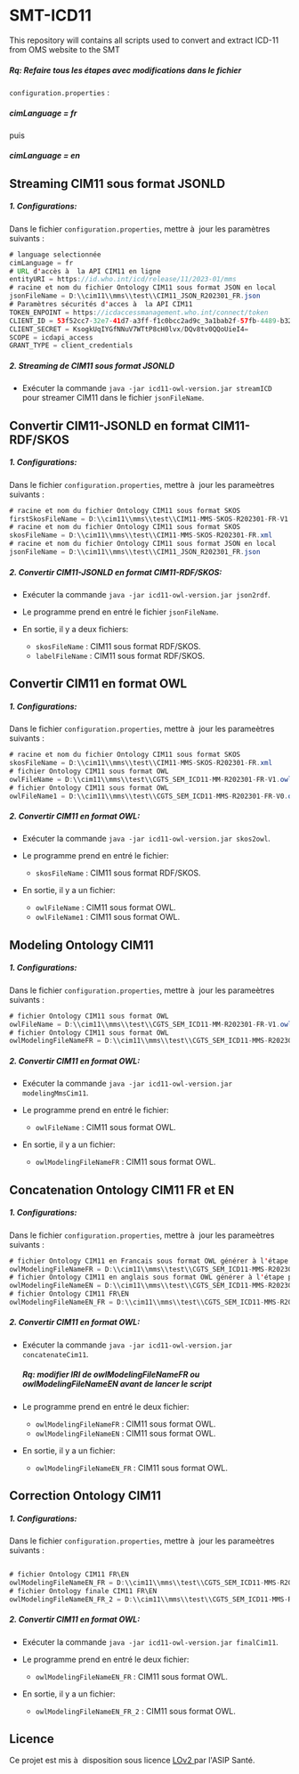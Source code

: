 # SMT-ICD11
This repository will contains all scripts used to convert and extract ICD-11 from OMS website to the SMT

##### Rq: Refaire tous les étapes avec modifications dans le fichier 
`configuration.properties` :
 ##### cimLanguage = fr 
  puis
 ##### cimLanguage = en


## Streaming CIM11 sous format JSONLD<a id="streamingcim"></a>

##### 1. Configurations:

Dans le fichier `configuration.properties`, mettre à  jour les paramètres suivants : 

```java
# language selectionnée
cimLanguage = fr
# URL d'accès à  la API CIM11 en ligne
entityURI = https://id.who.int/icd/release/11/2023-01/mms
# racine et nom du fichier Ontology CIM11 sous format JSON en local
jsonFileName = D:\\cim11\\mms\\test\\CIM11_JSON_R202301_FR.json
# Paramètres sécurités d'acces à  la API CIM11
TOKEN_ENPOINT = https://icdaccessmanagement.who.int/connect/token
CLIENT_ID = 53f52cc7-32e7-41d7-a3ff-f1c0bcc2ad9c_3a1bab2f-57fb-4489-b322-87e59609db7c
CLIENT_SECRET = KsogkUqIYGfNNuV7WTtP8cH0lvx/DQv8tv0QQoUieI4=
SCOPE = icdapi_access
GRANT_TYPE = client_credentials
```

##### 2. Streaming de CIM11 sous format JSONLD

* Exécuter la commande `java -jar icd11-owl-version.jar streamICD` pour streamer CIM11 dans le fichier `jsonFileName`.

##  Convertir CIM11-JSONLD en format CIM11-RDF/SKOS<a id="jsontordfskos"></a>

##### 1. Configurations:

Dans le fichier `configuration.properties`, mettre à  jour les parameètres suivants : 

```java
# racine et nom du fichier Ontology CIM11 sous format SKOS
firstSkosFileName = D:\\cim11\\mms\\test\\CIM11-MMS-SKOS-R202301-FR-V1.xml
# racine et nom du fichier Ontology CIM11 sous format SKOS
skosFileName = D:\\cim11\\mms\\test\\CIM11-MMS-SKOS-R202301-FR.xml
# racine et nom du fichier Ontology CIM11 sous format JSON en local
jsonFileName = D:\\cim11\\mms\\test\\CIM11_JSON_R202301_FR.json
```

##### 2. Convertir CIM11-JSONLD en format CIM11-RDF/SKOS:

* Exécuter la commande `java -jar icd11-owl-version.jar json2rdf`.
* Le programme prend en entré le fichier `jsonFileName`. 
* En sortie, il y a deux fichiers:

    * `skosFileName` : CIM11 sous format RDF/SKOS.
    * `labelFileName` : CIM11 sous format RDF/SKOS.


## Convertir CIM11 en format OWL<a id="toowl"></a>

##### 1. Configurations:

Dans le fichier `configuration.properties`, mettre à  jour les parameètres suivants : 

```java
# racine et nom du fichier Ontology CIM11 sous format SKOS
skosFileName = D:\\cim11\\mms\\test\\CIM11-MMS-SKOS-R202301-FR.xml
# fichier Ontology CIM11 sous format OWL
owlFileName = D:\\cim11\\mms\\test\\CGTS_SEM_ICD11-MM-R202301-FR-V1.owl
# fichier Ontology CIM11 sous format OWL
owlFileName1 = D:\\cim11\\mms\\test\\CGTS_SEM_ICD11-MMS-R202301-FR-V0.owl
```

##### 2. Convertir CIM11 en format OWL:

* Exécuter la commande `java -jar icd11-owl-version.jar skos2owl`.
* Le programme prend en entré le fichier:  

    * `skosFileName` : CIM11 sous format RDF/SKOS.
    

* En sortie, il y a un fichier:

    * `owlFileName` : CIM11 sous format OWL.
    * `owlFileName1` : CIM11 sous format OWL.


## Modeling Ontology CIM11 <a id="toowl"></a>

##### 1. Configurations:

Dans le fichier `configuration.properties`, mettre à  jour les parameètres suivants : 

```java
# fichier Ontology CIM11 sous format OWL
owlFileName = D:\\cim11\\mms\\test\\CGTS_SEM_ICD11-MM-R202301-FR-V1.owl
# fichier Ontology CIM11 sous format OWL
owlModelingFileNameFR = D:\\cim11\\mms\\test\\CGTS_SEM_ICD11-MMS-R202301-FR-V2.owl
```

##### 2. Convertir CIM11 en format OWL:

* Exécuter la commande `java -jar icd11-owl-version.jar modelingMmsCim11`.
* Le programme prend en entré le fichier:  

    * `owlFileName` : CIM11 sous format OWL.
    

* En sortie, il y a un fichier:

    * `owlModelingFileNameFR` : CIM11 sous format OWL.


## Concatenation Ontology CIM11 FR et EN <a id="toowl"></a>

##### 1. Configurations:

Dans le fichier `configuration.properties`, mettre à  jour les parameètres suivants : 

```java
# fichier Ontology CIM11 en Francais sous format OWL générer à l'étape précedante 
owlModelingFileNameFR = D:\\cim11\\mms\\test\\CGTS_SEM_ICD11-MMS-R202301-FR-V2.owl
# fichier Ontology CIM11 en anglais sous format OWL générer à l'étape précedante
owlModelingFileNameEN = D:\\cim11\\mms\\test\\CGTS_SEM_ICD11-MMS-R202301-EN-V2.owl
# fichier Ontology CIM11 FR\EN
owlModelingFileNameEN_FR = D:\\cim11\\mms\\test\\CGTS_SEM_ICD11-MMS-R202202-EN-FR-V2.owl
```

##### 2. Convertir CIM11 en format OWL:

* Exécuter la commande `java -jar icd11-owl-version.jar concatenateCim11`.
  ##### Rq: modifier  IRI de owlModelingFileNameFR ou  owlModelingFileNameEN avant de lancer le script

* Le programme prend en entré le deux  fichier:  

    * `owlModelingFileNameFR` : CIM11 sous format OWL.
    * `owlModelingFileNameEN` : CIM11 sous format OWL.
    

* En sortie, il y a un fichier:

    * `owlModelingFileNameEN_FR` : CIM11 sous format OWL.


## Correction Ontology CIM11  <a id="toowl"></a>

##### 1. Configurations:

Dans le fichier `configuration.properties`, mettre à  jour les parameètres suivants : 

```java

# fichier Ontology CIM11 FR\EN
owlModelingFileNameEN_FR = D:\\cim11\\mms\\test\\CGTS_SEM_ICD11-MMS-R202202-EN-FR-V2.owl
# fichier Ontology finale CIM11 FR\EN
owlModelingFileNameEN_FR_2 = D:\\cim11\\mms\\test\\CGTS_SEM_ICD11-MMS-R202202-EN-FR-V3.owl
```

##### 2. Convertir CIM11 en format OWL:

* Exécuter la commande `java -jar icd11-owl-version.jar finalCim11`.
  
* Le programme prend en entré le deux  fichier:  

    * `owlModelingFileNameEN_FR` : CIM11 sous format OWL.
    
    

* En sortie, il y a un fichier:

    * `owlModelingFileNameEN_FR_2` : CIM11 sous format OWL.
   


## Licence

Ce projet est mis à  disposition sous licence [LOv2 ](https://github.com/etalab/licence-ouverte/blob/master/LO.md) par l'ASIP Santé.
